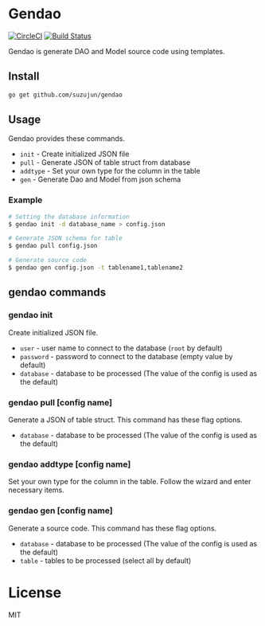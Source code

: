 # Gendao

[![CircleCI](https://circleci.com/gh/suzujun/gendao/tree/master.svg?style=shield&circle-token=a6f399037d30cbc591f227f63163f77f8c5ac976)](https://circleci.com/gh/suzujun/gendao/tree/master)
[![Build Status](https://travis-ci.org/suzujun/gendao.svg?branch=master)](https://travis-ci.org/suzujun/gendao)

Gendao is generate DAO and Model source code using templates.


## Install

``` bash
go get github.com/suzujun/gendao
```

## Usage

Gendao provides these commands.

* `init` - Create initialized JSON file
* `pull` - Generate JSON of table struct from database
* `addtype` - Set your own type for the column in the table
* `gen` - Generate Dao and Model from json schema

### Example

``` bash
# Setting the database information
$ gendao init -d database_name > config.json

# Generate JSON schema for table
$ gendao pull config.json

# Generate source code
$ gendao gen config.json -t tablename1,tablename2
```

## gendao commands
### gendao init
Create initialized JSON file.

* `user` - user name to connect to the database (`root` by default)
* `password` - password to connect to the database (empty value by default)
* `database` - database to be processed (The value of the config is used as the default)

### gendao pull [config name]
Generate a JSON of table struct. This command has these flag options.

* `database` - database to be processed (The value of the config is used as the default)

### gendao addtype [config name]
Set your own type for the column in the table.
Follow the wizard and enter necessary items.

### gendao gen [config name]
Generate a source code. This command has these flag options.

* `database` - database to be processed (The value of the config is used as the default)
* `table` - tables to be processed (select all by default)

# License

MIT
